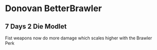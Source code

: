 # Donovan BetterBrawler

## 7 Days 2 Die Modlet

Fist weapons now do more damage which scales higher with the Brawler Perk
